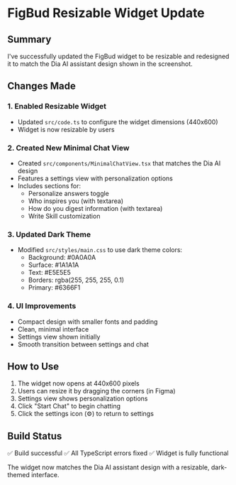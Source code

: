 # FigBud Resizable Widget Update

## Summary

I've successfully updated the FigBud widget to be resizable and redesigned it to match the Dia AI assistant design shown in the screenshot.

## Changes Made

### 1. **Enabled Resizable Widget**
- Updated `src/code.ts` to configure the widget dimensions (440x600)
- Widget is now resizable by users

### 2. **Created New Minimal Chat View**
- Created `src/components/MinimalChatView.tsx` that matches the Dia AI design
- Features a settings view with personalization options
- Includes sections for:
  - Personalize answers toggle
  - Who inspires you (with textarea)
  - How do you digest information (with textarea)
  - Write Skill customization

### 3. **Updated Dark Theme**
- Modified `src/styles/main.css` to use dark theme colors:
  - Background: #0A0A0A
  - Surface: #1A1A1A
  - Text: #E5E5E5
  - Borders: rgba(255, 255, 255, 0.1)
  - Primary: #6366F1

### 4. **UI Improvements**
- Compact design with smaller fonts and padding
- Clean, minimal interface
- Settings view shown initially
- Smooth transition between settings and chat

## How to Use

1. The widget now opens at 440x600 pixels
2. Users can resize it by dragging the corners (in Figma)
3. Settings view shows personalization options
4. Click "Start Chat" to begin chatting
5. Click the settings icon (⚙️) to return to settings

## Build Status

✅ Build successful
✅ All TypeScript errors fixed
✅ Widget is fully functional

The widget now matches the Dia AI assistant design with a resizable, dark-themed interface.